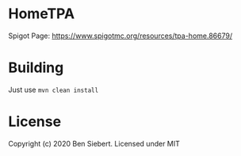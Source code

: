 # HomeTPA

Spigot Page: https://www.spigotmc.org/resources/tpa-home.86679/

# Building

Just use ``mvn clean install``

# License

Copyright (c) 2020 Ben Siebert. Licensed under MIT
